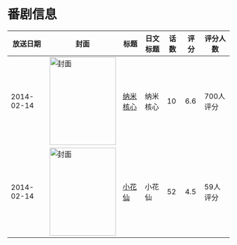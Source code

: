 # 番剧信息

|放送日期|封面|标题|日文标题|话数|评分|评分人数|
|---|---|---|---|---|---|---|
|2014-02-14|<img src="//lain.bgm.tv/pic/cover/c/2b/9b/44461_2vVHi.jpg" alt="封面" style="width:150px;height:200px;object-fit:cover;">|[纳米核心](https://bangumi.tv/subject/44461)|纳米核心|10|6.6|700人评分|
|2014-02-14|<img src="//lain.bgm.tv/pic/cover/c/9f/18/96972_LPV26.jpg" alt="封面" style="width:150px;height:200px;object-fit:cover;">|[小花仙](https://bangumi.tv/subject/96972)|小花仙|52|4.5|59人评分|
